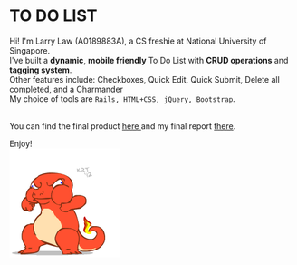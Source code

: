 # TO DO LIST
Hi! I'm Larry Law (A0189883A), a CS freshie at National University of Singapore. <br>
I've built a <b>dynamic</b>, <b>mobile friendly</b> To Do List with <b>CRUD operations</b> and <b>tagging system</b>. <br>
Other features include: Checkboxes, Quick Edit, Quick Submit, Delete all
completed, and a Charmander <br>
My choice of tools are `Rails, HTML+CSS, jQuery, Bootstrap`. <br> <br>

You can find the final product <a href= "https://young-reef-14225.herokuapp.com/">here </a> and my final report <a href = "./CVWO Final Submission">there</a>.<br>

Enjoy! <br>
<img src = "./app/assets/images/charmendermain.gif">
